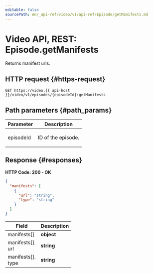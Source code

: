 ```yaml
---
editable: false
sourcePath: en/_api-ref/video/v1/api-ref/Episode/getManifests.md
---
```


# Video API, REST: Episode.getManifests
Returns manifest urls.
 

 
## HTTP request {#https-request}
```
GET https://video.{{ api-host }}/video/v1/episodes/{episodeId}:getManifests
```
 
## Path parameters {#path_params}
 
Parameter | Description
--- | ---
episodeId | <p>ID of the episode.</p> 
 
## Response {#responses}
**HTTP Code: 200 - OK**

```json 
{
  "manifests": [
    {
      "url": "string",
      "type": "string"
    }
  ]
}
```

 
Field | Description
--- | ---
manifests[] | **object**
manifests[].<br>url | **string**
manifests[].<br>type | **string**